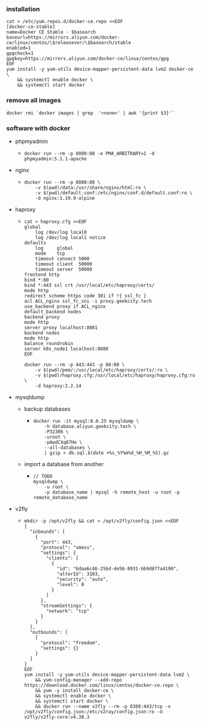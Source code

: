 ### installation

```shell
cat > /etc/yum.repos.d/docker-ce.repo <<EOF
[docker-ce-stable]
name=Docker CE Stable - $basearch
baseurl=https://mirrors.aliyun.com/docker-ce/linux/centos/\$releasever/\$basearch/stable
enabled=1
gpgcheck=1
gpgkey=https://mirrors.aliyun.com/docker-ce/linux/centos/gpg
EOF
yum install -y yum-utils device-mapper-persistent-data lvm2 docker-ce \
    && systemctl enable docker \
    && systemctl start docker
```

### remove all <none> images

```shell
docker rmi `docker images | grep  '<none>' | awk '{print $3}'`
```

### software with docker

* phpmyadmin
    + ```shell
      docker run --rm -p 8080:80 -e PMA_ARBITRARY=1 -d phpmyadmin:5.1.1-apache
      ```
* nginx
    + ```shell
      docker run --rm -p 8080:80 \
          -v $(pwd)/data:/usr/share/nginx/html:ro \
          -v $(pwd)/default.conf:/etc/nginx/conf.d/default.conf:ro \
          -d nginx:1.19.9-alpine
      ```
* haproxy
    + ```shell
      cat > haproxy.cfg <<EOF
      global
          log /dev/log local0
          log /dev/log local1 notice
      defaults
          log     global
          mode    tcp
          timeout connect 5000
          timeout client  50000
          timeout server  50000
      frontend http
      bind *:80
      bind *:443 ssl crt /usr/local/etc/haproxy/certs/
      mode http
      redirect scheme https code 301 if !{ ssl_fc }
      acl ACL_nginx ssl_fc_sni -i proxy.geekcity.tech
      use_backend proxy if ACL_nginx
      default_backend nodes
      backend proxy
      mode http
      server proxy localhost:8081
      backend nodes
      mode http
      balance roundrobin
      server k8s_node1 localhost:8080
      EOF
      
      docker run --rm -p 443:443 -p 80:80 \
          -v $(pwd)/pem/:/usr/local/etc/haproxy/certs/:ro \
          -v $(pwd)/haproxy.cfg:/usr/local/etc/haproxy/haproxy.cfg:ro \
          -d haproxy:2.2.14
      ```
* mysqldump
    + backup databases
        * ```shell
          docker run -it mysql:8.0.25 mysqldump \
              -h database.aliyun.geekcity.tech \
              -P32306 \
              -uroot \
              -pAwdCXq87Ho \
              --all-databases \
              | gzip > db.sql.$(date +%s_%Y%m%d_%H_%M_%S).gz
          ```
    + import a database from another
        * ```shell
          // TODO
          mysqldump \
              -u root \
              -p database_name | mysql -h remote_host -u root -p remote_database_name
          ```
* v2fly

    + ```shell
      mkdir -p /opt/v2fly && cat > /opt/v2fly/config.json <<EOF
      {
        "inbounds": [
          {
            "port": 443,
            "protocol": "vmess",
            "settings": {
              "clients": [
                {
                  "id": "6daa6c46-25bd-4e56-8931-bb9d877a4190",
                  "alterId": 3103,
                  "security": "auto",
                  "level": 0
                }
              ]
            },
            "streamSettings": {
              "network": "tcp"
            }
          }
        ],
        "outbounds": [
          {
            "protocol": "freedom",
            "settings": {}
          }
        ]
      }
      EOF
      yum install -y yum-utils device-mapper-persistent-data lvm2 \
          && yum-config-manager --add-repo https://download.docker.com/linux/centos/docker-ce.repo \
          && yum -y install docker-ce \
          && systemctl enable docker \
          && systemctl start docker \
          && docker run --name v2fly --rm -p 8388:443/tcp -v /opt/v2fly/config.json:/etc/v2ray/config.json:ro -d v2fly/v2fly-core:v4.38.3
      ```